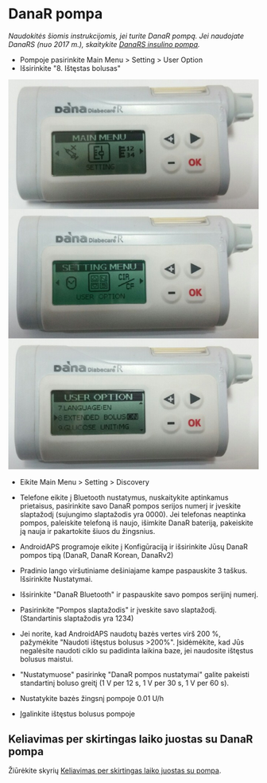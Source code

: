 # DanaR pompa

*Naudokitės šiomis instrukcijomis, jei turite DanaR pompą. Jei naudojate DanaRS (nuo 2017 m.), skaitykite [DanaRS insulino pompa](./DanaRS-Insulin-Pump).*

* Pompoje pasirinkite Main Menu > Setting > User Option
* Išsirinkite "8. Ištęstas bolusas"

![DanaR pompa](../images/danar1.png)

* Eikite Main Menu > Setting > Discovery
* Telefone eikite į Bluetooth nustatymus, nuskaitykite aptinkamus prietaisus, pasirinkite savo DanaR pompos serijos numerį ir įveskite slaptažodį (sujungimo slaptažodis yra 0000). Jei telefonas neaptinka pompos, paleiskite telefoną iš naujo, išimkite DanaR bateriją, pakeiskite ją nauja ir pakartokite šiuos du žingsnius.

* AndroidAPS programoje eikite į Konfigūraciją ir išsirinkite Jūsų DanaR pompos tipą (DanaR, DanaR Korean, DanaRv2)

* Pradinio lango viršutiniame dešiniajame kampe paspauskite 3 taškus. Išsirinkite Nustatymai.
* Išsirinkite "DanaR Bluetooth" ir paspauskite savo pompos serijinį numerį.
* Pasirinkite "Pompos slaptažodis" ir įveskite savo slaptažodį. (Standartinis slaptažodis yra 1234)
* Jei norite, kad AndroidAPS naudotų bazės vertes virš 200 %, pažymėkite "Naudoti ištęstus bolusus >200%". Įsidėmėkite, kad Jūs negalėsite naudoti ciklo su padidinta laikina baze, jei naudosite ištęstus bolusus maistui.
* "Nustatymuose" pasirinkę "DanaR pompos nustatymai" galite pakeisti standartinį boluso greitį (1 V per 12 s, 1 V per 30 s, 1 V per 60 s).
* Nustatykite bazės žingsnį pompoje 0.01 U/h
* Įgalinkite ištęstus bolusus pompoje

## Keliavimas per skirtingas laiko juostas su DanaR pompa

Žiūrėkite skyrių [Keliavimas per skirtingas laiko juostas su pompa](../Usage/Timezone-traveling#danarv2-danars).